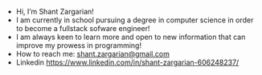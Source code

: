 -  Hi, I’m Shant Zargarian!
-  I am currently in school pursuing a degree in computer science in order to become a fullstack sofware engineer!
-  I am always keen to learn more and open to new information that can improve my prowess in programming!
-  How to reach me: shant.zargarian@gmail.com
-  Linkedin https://www.linkedin.com/in/shant-zargarian-606248237/
